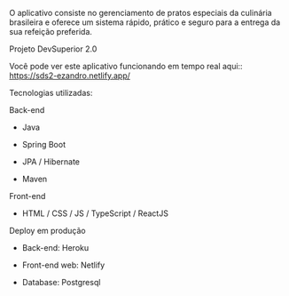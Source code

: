 O aplicativo consiste no gerenciamento de pratos especiais da culinária brasileira e oferece um sistema rápido, prático e seguro para a entrega da sua refeição preferida.

Projeto DevSuperior 2.0

Você pode ver este aplicativo funcionando em tempo real aqui:: https://sds2-ezandro.netlify.app/


Tecnologias utilizadas:

Back-end

- Java

- Spring Boot

- JPA / Hibernate

- Maven


Front-end

- HTML / CSS / JS / TypeScript / ReactJS

Deploy em produção

- Back-end: Heroku

- Front-end web: Netlify

- Database: Postgresql
